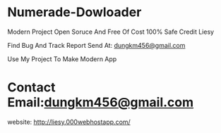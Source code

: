 # Numerade-Dowloader
Modern Project Open Soruce And Free Of Cost 100% Safe Credit Liesy

Find Bug And Track Report Send At: dungkm456@gmail.com

Use My Project To Make Modern App

# Contact Email:dungkm456@gmail.com

website: http://liesy.000webhostapp.com/

